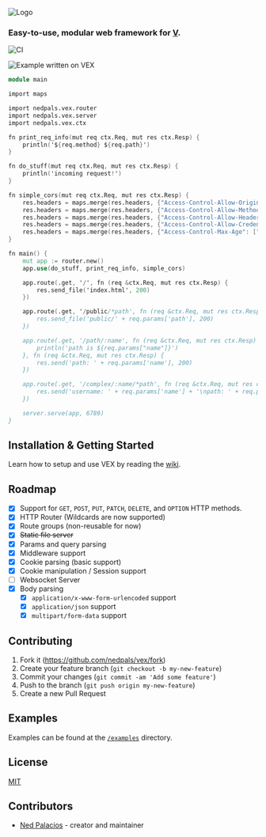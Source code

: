 ![Logo](https://github.com/nedpals/vex/raw/master/vex.svg)

### Easy-to-use, modular web framework for [V](https://vlang.io).

![CI](https://github.com/nedpals/vex/workflows/CI/badge.svg)

![Example written on VEX](https://github.com/nedpals/vex/raw/master/examples/example.png)

```v
module main

import maps

import nedpals.vex.router
import nedpals.vex.server
import nedpals.vex.ctx

fn print_req_info(mut req ctx.Req, mut res ctx.Resp) {
	println('${req.method} ${req.path}')
}

fn do_stuff(mut req ctx.Req, mut res ctx.Resp) {
	println('incoming request!')
}

fn simple_cors(mut req ctx.Req, mut res ctx.Resp) {
	res.headers = maps.merge(res.headers, {"Access-Control-Allow-Origin": ["*"]})
	res.headers = maps.merge(res.headers, {"Access-Control-Allow-Methods": ["GET", "PUT", "PATCH", "POST", "DELETE"]})
	res.headers = maps.merge(res.headers, {"Access-Control-Allow-Headers": ["Host", "Origin", "Content-Length", "Content-Type", "Authorization", "User-Agent", "X-Forwarded-For", "Accept-Encoding", "Connection"]})
	res.headers = maps.merge(res.headers, {"Access-Control-Allow-Credentials": ["true"]})
	res.headers = maps.merge(res.headers, {"Access-Control-Max-Age": ["86400"]})
}

fn main() {
    mut app := router.new()
    app.use(do_stuff, print_req_info, simple_cors)

    app.route(.get, '/', fn (req &ctx.Req, mut res ctx.Resp) {
        res.send_file('index.html', 200)
    })

    app.route(.get, '/public/*path', fn (req &ctx.Req, mut res ctx.Resp) {
        res.send_file('public/' + req.params['path'], 200)
    })

    app.route(.get, '/path/:name', fn (req &ctx.Req, mut res ctx.Resp) {
        println('path is ${req.params["name"]}')
    }, fn (req &ctx.Req, mut res ctx.Resp) {
        res.send('path: ' + req.params['name'], 200)
    })

    app.route(.get, '/complex/:name/*path', fn (req &ctx.Req, mut res ctx.Resp) {
        res.send('username: ' + req.params['name'] + '\npath: ' + req.params['path'], 200)
    })

    server.serve(app, 6789)
}
```

## Installation & Getting Started
Learn how to setup and use VEX by reading the [wiki](https://github.com/nedpals/vex/wiki/Installation).

## Roadmap
- [X] Support for `GET`, `POST`, `PUT`, `PATCH`, `DELETE`, and `OPTION` HTTP methods.
- [x] HTTP Router (Wildcards are now supported)
- [x] Route groups (non-reusable for now)
- [x] ~~Static file server~~
- [x] Params and query parsing
- [x] Middleware support
- [x] Cookie parsing (basic support)
- [x] Cookie manipulation / Session support
- [ ] Websocket Server
- [x] Body parsing
  - [x] `application/x-www-form-urlencoded` support
  - [x] `application/json` support
  - [x] `multipart/form-data` support

## Contributing
1. Fork it (<https://github.com/nedpals/vex/fork>)
2. Create your feature branch (`git checkout -b my-new-feature`)
3. Commit your changes (`git commit -am 'Add some feature'`)
4. Push to the branch (`git push origin my-new-feature`)
5. Create a new Pull Request

## Examples
Examples can be found at the [`/examples`](/examples) directory.

## License
[MIT](LICENSE)

## Contributors

- [Ned Palacios](https://github.com/nedpals) - creator and maintainer

